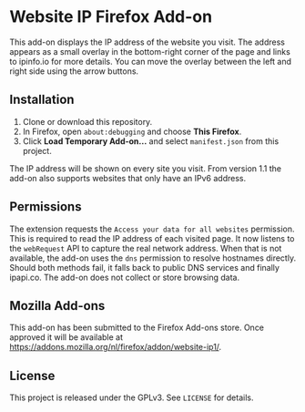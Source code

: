 # Website IP Firefox Add-on

This add-on displays the IP address of the website you visit. The address appears as a small overlay in the bottom-right corner of the page and links to ipinfo.io for more details. You can move the overlay between the left and right side using the arrow buttons.

## Installation
1. Clone or download this repository.
2. In Firefox, open `about:debugging` and choose **This Firefox**.
3. Click **Load Temporary Add-on...** and select `manifest.json` from this project.

The IP address will be shown on every site you visit. From version 1.1 the add-on also supports websites that only have an IPv6 address.

## Permissions
The extension requests the `Access your data for all websites` permission. This is required to read the IP address of each visited page. It now listens to the `webRequest` API to capture the real network address. When that is not available, the add-on uses the `dns` permission to resolve hostnames directly. Should both methods fail, it falls back to public DNS services and finally ipapi.co. The add-on does not collect or store browsing data.

## Mozilla Add-ons
This add-on has been submitted to the Firefox Add-ons store. Once approved it will be available at <https://addons.mozilla.org/nl/firefox/addon/website-ip1/>.


## License
This project is released under the GPLv3. See `LICENSE` for details.

